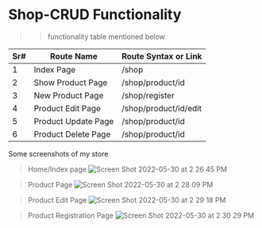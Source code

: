 # Shop-CRUD Functionality
>> functionality table mentioned below


| Sr# | Route Name  | Route Syntax or Link |
| --- | ------------- | ------------- |
| 1 | Index Page  | /shop  |
| 2 | Show Product Page  | /shop/product/id |
| 3 | New Product Page  | /shop/register  |
| 4 | Product Edit Page  | /shop/product/id/edit  |
| 5 | Product Update Page  | /shop/product/id  |
| 6 | Product Delete Page  | /shop/product/id  |


Some screenshots of my store

> Home/Index page
![Screen Shot 2022-05-30 at 2 26 45 PM](https://user-images.githubusercontent.com/43583245/171044747-71d29fbd-ea82-4d44-9d16-79fcfbbae916.png)

> Product Page
![Screen Shot 2022-05-30 at 2 28 09 PM](https://user-images.githubusercontent.com/43583245/171044866-87669eb0-42f7-42e5-af74-1ffffa36ac60.png)

> Product Edit Page
![Screen Shot 2022-05-30 at 2 29 18 PM](https://user-images.githubusercontent.com/43583245/171044965-45442a83-f33f-4b23-99d3-be452a6a51f2.png)

> Product Registration Page
![Screen Shot 2022-05-30 at 2 30 29 PM](https://user-images.githubusercontent.com/43583245/171045059-8670bb77-2b0c-4855-8b72-f85e92e2f4c9.png)
